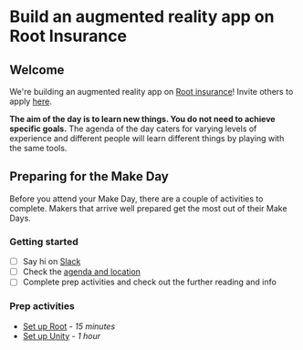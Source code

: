 # Build an augmented reality app on Root Insurance

## Welcome

We're building an augmented reality app on [Root insurance](http://root.co.za/insurance/)! Invite others to apply [here](https://make.offerzen.com/course/root-insurance-augmented-reality).

<b>The aim of the day is to learn new things. You do not need to achieve specific goals.</b> The agenda of the day caters for varying levels of experience and different people will learn different things by playing with the same tools.


## Preparing for the Make Day

Before you attend your Make Day, there are a couple of activities to complete. Makers that arrive well prepared get the most out of their Make Days.

### Getting started

- [ ] Say hi on [Slack](https://offerzen-make.slack.com/)
- [ ] Check the [agenda and location](agenda.md)
- [ ] Complete prep activities and check out the further reading and info

### Prep activities
- [Set up Root](https://github.com/OfferZen-Make/arinsuretech-activity-root-setup) - *15 minutes*
- [Set up Unity](https://github.com/OfferZen-Make/arinsuretech-activity-unity-setup) - *1 hour*
